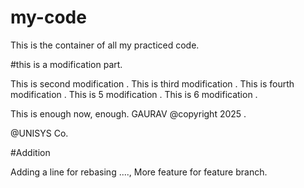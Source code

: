 # my-code
This is the container of all my practiced code.

#this is a modification part.

This is second modification .
This is third modification .
This is fourth modification .
This is 5 modification .
This is 6 modification .

This is enough now, enough.
GAURAV
@copyright 2025 .

@UNISYS Co.

#Addition

Adding a line for rebasing ...., More feature for feature branch.


